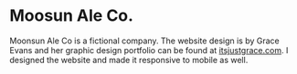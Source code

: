 # Moosun Ale Co.

Moonsun Ale Co is a fictional company. 
The website design is by Grace Evans and her graphic design portfolio can be found at [itsjustgrace.com](https://www.itsjustgrace.com/).
I designed the website and made it responsive to mobile as well. 
